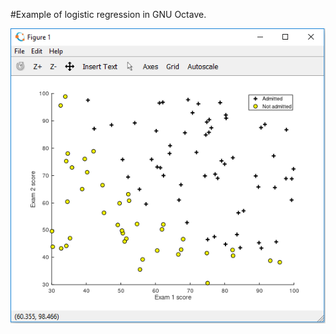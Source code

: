 #Example of logistic regression in GNU Octave.

![alt text](https://github.com/kchunter/machineLearning/blob/master/pictures/plottedData.PNG)
